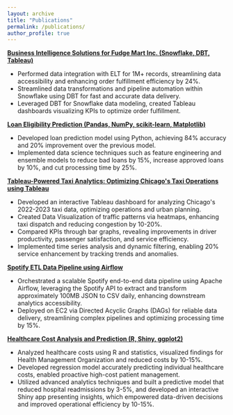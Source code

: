 ```yaml
---
layout: archive
title: "Publications"
permalink: /publications/
author_profile: true 
---
```


**[Business Intelligence Solutions for Fudge Mart Inc. (Snowflake, DBT, Tableau)](https://github.com/jainish77)**
- Performed data integration with ELT for 1M+ records, streamlining data accessibility and enhancing order fulfillment efficiency by 24%. 
- Streamlined data transformations and pipeline automation within Snowflake using DBT for fast and accurate data delivery.
- Leveraged DBT for Snowflake data modeling, created Tableau dashboards visualizing KPIs to optimize order fulfillment.

**[Loan Eligibility Prediction (Pandas, NumPy, scikit-learn, Matplotlib)](https://github.com/jainish77/Optimizing-Loan-Approval-Machine-Learning-for-Efficient-Financial-Decision-making)**
- Developed loan prediction model using Python, achieving 84% accuracy and 20% improvement over the previous model.
- Implemented data science techniques such as feature engineering and ensemble models to reduce bad loans by 15%, increase approved loans by 10%, and cut processing time by 25%.

**[Tableau-Powered Taxi Analytics: Optimizing Chicago's Taxi Operations using Tableau](https://public.tableau.com/app/profile/jainish.savaliya/viz/ChicagoTaxiDataAnalysis_17131902969530/TaxiAnalysis)** 
- Developed an interactive Tableau dashboard for analyzing Chicago's 2022-2023 taxi data, optimizing operations and urban planning.
- Created Data Visualization of traffic patterns via heatmaps, enhancing taxi dispatch and reducing congestion by 10-20%.
- Compared KPIs through bar graphs, revealing improvements in driver productivity, passenger satisfaction, and service efficiency.
- Implemented time series analysis and dynamic filtering, enabling 20% service enhancement by tracking trends and anomalies.

**[Spotify ETL Data Pipeline using Airflow](https://github.com/jainish77/Spotify-ETL)**
- Orchestrated a scalable Spotify end-to-end data pipeline using Apache Airflow, leveraging the Spotify API to extract and transform approximately 100MB JSON to CSV daily, enhancing downstream analytics accessibility.
- Deployed on EC2 via Directed Acyclic Graphs (DAGs) for reliable data delivery, streamlining complex pipelines and optimizing processing time by 15%.

**[Healthcare Cost Analysis and Prediction (R, Shiny, ggplot2)](https://github.com/jainish77/Healthcare-cost-Analysis-and-Recommendation)**
- Analyzed healthcare costs using R and statistics, visualized findings for Health Management Organization and reduced costs by 10-15%.
- Developed regression model accurately predicting individual healthcare costs, enabled proactive high-cost patient management.
- Utilized advanced analytics techniques and built a predictive model that reduced hospital readmissions by 3-5%, and developed an interactive Shiny app presenting insights, which empowered data-driven decisions and improved operational efficiency by 10-15%.
